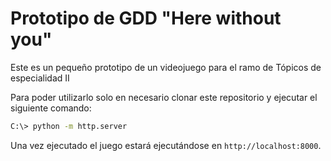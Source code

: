 # Prototipo de GDD "Here without you"

Este es un pequeño prototipo de un videojuego para el ramo de Tópicos de especialidad II

Para poder utilizarlo solo en necesario clonar este repositorio y ejecutar el siguiente comando:

```bash
C:\> python -m http.server
```

Una vez ejecutado el juego estará ejecutándose en ``http://localhost:8000``.